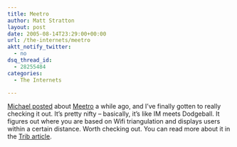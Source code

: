 ```yaml
---
title: Meetro
author: Matt Stratton
layout: post
date: 2005-08-14T23:29:00+00:00
url: /the-internets/meetro
aktt_notify_twitter:
  - no
dsq_thread_id:
  - 28255484
categories:
  - The Internets

---
```

<span style="text-decoration: underline;"><a href="http://www.livejournal.com/users/michael_lucid/107468.html">Michael posted</a></span> about <span style="text-decoration: underline;"><a href="http://www.meetro.com/">Meetro</a></span> a while ago, and I&#8217;ve finally gotten to really checking it out. It&#8217;s pretty nifty &#8211; basically, it&#8217;s like IM meets Dodgeball. It figures out where you are based on Wifi triangulation and displays users within a certain distance. Worth checking out. You can read more about it in the <span style="text-decoration: underline;"><a href="http://www.chicagotribune.com/business/chi-0507300055jul30,1,5441481.story?coll=chi-business-hed">Trib article</a></span>.